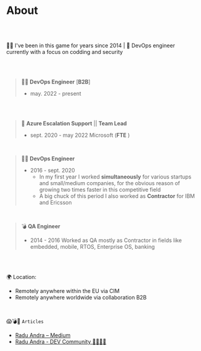 # About                                 

<br />
<br />

🧙‍♂️ I've been in this game for years since 2014 | 🚀 DevOps engineer currently with a focus on codding and security

<br />
<br />





> 🧙‍♂️ **DevOps Engineer** [**B2B**]
>
> - may. 2022 - present
<br />
<br />



> 🚀 **Azure Escalation Support** || **Team Lead**
>
> - sept. 2020 - may 2022  Microsoft (**FTE** )
<br />
 

> 🧙‍♂️ **DevOps Engineer** 
>
> - 2016 - sept. 2020 
>   - In my first year I worked **simultaneously** for various startups and small/medium companies, for the obvious reason of growing two times faster in this competitive field
>   - A big chuck of this period I also worked as **Contractor** for IBM and Ericsson
<br />


> 💣 **QA Engineer** 
>
> - 2014 - 2016 Worked as QA mostly as Contractor in fields like embedded, mobile, RTOS, Enterprise OS, banking
>
>   
<br />
<br />




🌍 Location:
 - Remotely anywhere within the EU via CIM
 - Remotely anywhere worldwide via collaboration B2B

<br />




😱💣🤯  `Articles`

- [Radu Andra – Medium](https://medium.com/@andragabr)
- [Radu Andra - DEV Community 👩‍💻👨‍💻](https://dev.to/dummyandra)





  

